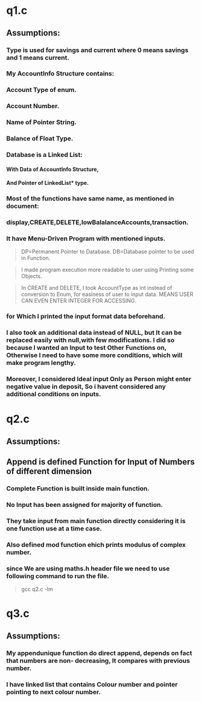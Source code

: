 # q1.c

## Assumptions:
### Type is used for savings and current where 0 means savings and 1 means current.

### My AccountInfo Structure contains:
### Account Type of enum.
### Account Number.
### Name of Pointer String.
### Balance of Float Type.

### Database is a Linked List:
#### With Data of AccountInfo Structure,
#### And Pointer of LinkedList* type.

### Most of the functions have same name, as mentioned in document:
### display,CREATE,DELETE,lowBalalanceAccounts,transaction.
### It have Menu-Driven Program with mentioned inputs.
> DP=Permanent Pointer to Database.
> DB=Database pointer to be used in Function.


> I  made program execution more readable to user using Printing some Objects.

> In CREATE and DELETE, I took AccountType as int instead of conversion to Enum, for easiness of user to input data. MEANS USER CAN EVEN ENTER INTEGER FOR ACCESSING.
### for Which I printed the input format data beforehand.

### I also took an additional data instead of NULL, but It can be replaced easily with null,with few modifications. I did so because I wanted an Input to test Other Functions on, Otherwise I need to have some more conditions, which will make program lengthy.

### Moreover, I considered Ideal input Only as Person might enter negative value in deposit, So i havent considered any additional conditions on inputs.

# q2.c
## Assumptions:
## Append is defined Function for Input of Numbers of different dimension
### Complete Function is built inside main function.
### No Input has been assigned for majority of function.
### They take input from main function directly considering it is one function use at a time case.

### Also defined mod function ehich prints modulus of complex number.
### since We are using maths.h header file we need to use following command to run the file.
> gcc q2.c -lm


# q3.c
## Assumptions:
### My appendunique function do direct append, depends on fact that numbers are non- decreasing, It compares with previous number.
### I have linked list that contains Colour number and pointer pointing to next colour number.


















































































